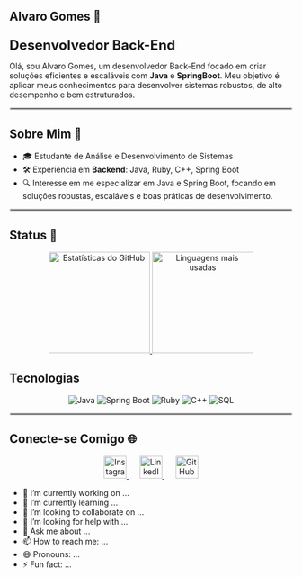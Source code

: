 ## Alvaro Gomes 👋

<p style="font-size: 24px; font-weight: bold; margin-bottom: 0;"><b>Desenvolvedor Back-End</b></p>

Olá, sou Alvaro Gomes, um desenvolvedor Back-End focado em criar soluções eficientes e escaláveis com <b>Java</b> e <b>SpringBoot</b>. Meu objetivo é aplicar meus conhecimentos para desenvolver sistemas robustos, de alto desempenho e bem estruturados.

<hr style="border: 2px solid #ccc; border-radius: 5px;">

## Sobre Mim 🚀

- 🎓 Estudante de Análise e Desenvolvimento de Sistemas
- 🛠️ Experiência em <b>Backend</b>: Java, Ruby, C++, Spring Boot
- 🔍 Interesse em me especializar em Java e Spring Boot, focando em soluções robustas, escaláveis e boas práticas de desenvolvimento.

<hr style="border: 2px solid #ccc; border-radius: 5px;">

## Status 🚀

<div align="center">
  <a href="https://github.com/alvarofgomes">
    <img height="180em" src="https://github-readme-stats.vercel.app/api?username=alvarofgomes&show_icons=true&theme=dark&bg_color=0D1117&title_color=00CED1&icon_color=00CED1&text_color=FFFF00&border_color=00CED1" alt="Estatísticas do GitHub"/>
    <img height="180em" src="https://github-readme-stats.vercel.app/api/top-langs/?username=alvarofgomes&layout=compact&theme=dark&bg_color=0D1117&title_color=00CED1&text_color=FFFF00&border_color=00CED1" alt="Linguagens mais usadas"/>
  </a>
</div>

## Tecnologias

<p align="center">
  <img src="https://img.icons8.com/ios/50/000000/java-coffee-cup-logo.png" alt="Java" title="Java">
  <img src="https://img.icons8.com/color/48/spring-logo.png" alt="Spring Boot" title="Spring Boot">
  <img src="https://img.icons8.com/color/48/ruby-programming-language.png" alt="Ruby" title="Ruby">
  <img src="https://img.icons8.com/color/48/c-plus-plus-logo.png" alt="C++" title="C++">
  <img src="https://img.icons8.com/fluency/48/sql.png" alt="SQL" title="SQL">
</p>

<hr style="border: 2px solid #ccc; border-radius: 5px;">

## Conecte-se Comigo 🌐

<div align="center">
  <a href="https://www.instagram.com/alvarofgomes" target="_blank">
    <img src="https://img.icons8.com/color/48/instagram-new--v1.png" alt="Instagram" width="40" height="40" />
  </a>
  &nbsp;&nbsp;&nbsp;&nbsp;
  <a href="https://www.linkedin.com/in/alvarofgomes" target="_blank">
    <img src="https://img.icons8.com/color/48/linkedin.png" alt="LinkedIn" width="40" height="40" />
  </a>
  &nbsp;&nbsp;&nbsp;&nbsp;
  <a href="https://github.com/alvarofgomes" target="_blank">
    <img src="https://img.icons8.com/material-outlined/24/github.png" alt="GitHub" width="40" height="40" />
  </a>
</div>

- 🔭 I’m currently working on ...
- 🌱 I’m currently learning ...
- 👯 I’m looking to collaborate on ...
- 🤔 I’m looking for help with ...
- 💬 Ask me about ...
- 📫 How to reach me: ...
- 😄 Pronouns: ...
- ⚡ Fun fact: ...
